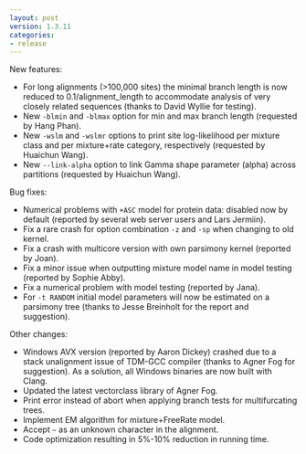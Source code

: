 ```yaml
---
layout: post
version: 1.3.11
categories: 
- release
---
```


New features:

* For long alignments (>100,000 sites) the minimal branch length is now reduced to 0.1/alignment_length to accommodate analysis of very closely related sequences (thanks to David Wyllie for testing).
* New `-blmin` and `-blmax` option for min and max branch length (requested by Hang Phan).
* New `-wslm` and `-wslmr` options to print site log-likelihood per mixture class and per mixture+rate category, respectively (requested by Huaichun Wang).
* New `--link-alpha` option to link Gamma shape parameter (alpha) across partitions (requested by Huaichun Wang).

Bug fixes:

* Numerical problems with `+ASC` model for protein data: disabled now by default (reported by several web server users and Lars Jermiin).
* Fix a rare crash for option combination `-z` and `-sp` when changing to old kernel.
* Fix a crash with multicore version with own parsimony kernel (reported by Joan).
* Fix a minor issue when outputting mixture model name in model testing (reported by Sophie Abby).
* Fix a numerical problem with model testing (reported by Jana).
* For `-t RANDOM` initial model parameters will now be estimated on a parsimony tree (thanks to Jesse Breinholt for the report and suggestion).

Other changes:

* Windows AVX version (reported by Aaron Dickey) crashed due to a stack unalignment issue of TDM-GCC compiler (thanks to Agner Fog for suggestion). As a solution, all Windows binaries are now built with Clang.
* Updated the latest vectorclass library of Agner Fog.
* Print error instead of abort when applying branch tests for multifurcating trees.
* Implement EM algorithm for mixture+FreeRate model.
* Accept `~` as an unknown character in the alignment.
* Code optimization resulting in 5%-10% reduction in running time.
